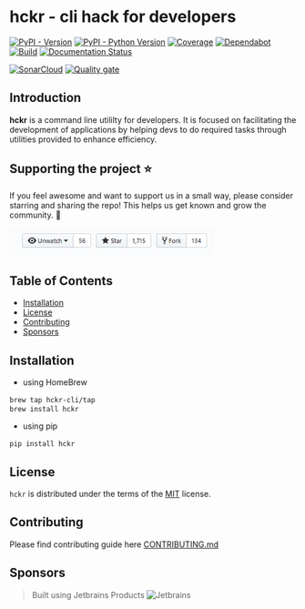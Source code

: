 # hckr -  cli hack for developers
[![PyPI - Version](https://img.shields.io/pypi/v/hckr.svg)](https://pypi.org/project/hckr)
[![PyPI - Python Version](https://img.shields.io/pypi/pyversions/hckr.svg)](https://pypi.org/project/hckr)
[![Coverage](https://sonarcloud.io/api/project_badges/measure?project=hckr-cli_hckr&metric=coverage)](https://sonarcloud.io/summary/new_code?id=hckr-cli_hckr)
[![Dependabot](https://github.com/hckr-cli/hckr/actions/workflows/dependabot/dependabot-updates/badge.svg)](https://github.com/hckr-cli/hckr/actions/workflows/dependabot/dependabot-updates)
[![Build](https://github.com/hckr-cli/hckr/actions/workflows/build.yml/badge.svg)](https://github.com/hckr-cli/hckr/actions/workflows/build.yml)
[![Documentation Status](https://readthedocs.org/projects/hckr/badge/?version=latest)](https://hckr.readthedocs.io/en/latest/?badge=latest)
 
[![SonarCloud](https://sonarcloud.io/images/project_badges/sonarcloud-black.svg)](https://sonarcloud.io/summary/new_code?id=hckr-cli_hckr)
[![Quality gate](https://sonarcloud.io/api/project_badges/quality_gate?project=hckr-cli_hckr)](https://sonarcloud.io/summary/new_code?id=hckr-cli_hckr)

[//]: # ([![GitHub commit activity]&#40;https://img.shields.io/github/commit-activity/m/hckr-cli/hckr&#41;]&#40;https://github.com/hckr-cli/hckr/graphs/commit-activity&#41;)

## Introduction

**hckr** is a command line utililty for developers.
It is focused on facilitating the development of applications by helping devs to do required tasks through utilities provided to enhance efficiency.

## Supporting the project ⭐

If you feel awesome and want to support us in a small way, please consider starring and sharing the repo! This helps us get known and grow the community. 🙏

<img src="https://raw.githubusercontent.com/lusaxweb/vuesax/master/public/github-vuesax-star.gif" alt="vuesax-star" />


## Table of Contents

- [Installation](#installation)
- [License](#license)
- [Contributing](#contributing)
- [Sponsors](#sponsors)

## Installation
* using HomeBrew
```console
brew tap hckr-cli/tap
brew install hckr
```
* using pip
```console
pip install hckr
```
## License

`hckr` is distributed under the terms of the [MIT](https://spdx.org/licenses/MIT.html) license.

## Contributing
Please find contributing guide here [CONTRIBUTING.md](dev/CONTRIBUTING.md)

## Sponsors
> Built using Jetbrains Products
![Jetbrains](https://www.jetbrains.com/company/brand/img/jetbrains_logo.png)
